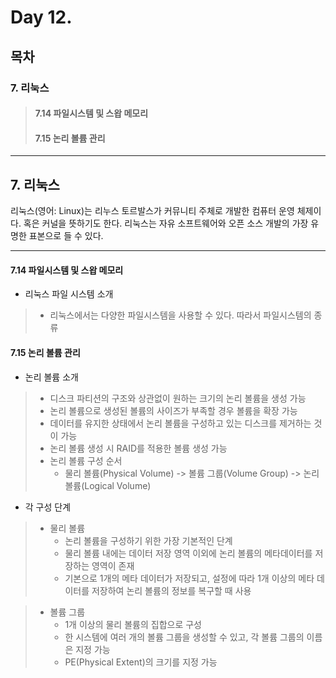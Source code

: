# Day 12.

## 목차
 
### 7. 리눅스

> #### 7.14 파일시스템 및 스왑 메모리
> #### 7.15 논리 볼륨 관리

------------
 
 
## 7. 리눅스
 
 
리눅스(영어: Linux)는 리누스 토르발스가 커뮤니티 주체로 개발한 컴퓨터 운영 체제이다. 혹은 커널을 뜻하기도 한다. 리눅스는 자유 소프트웨어와 오픈 소스 개발의 가장 유명한 표본으로 들 수 있다.


 ------------

#### 7.14 파일시스템 및 스왑 메모리

* 리눅스 파일 시스템 소개
> * 리눅스에서는 다양한 파일시스템을 사용할 수 있다. 따라서 파일시스템의 종류

 
 #### 7.15 논리 볼륨 관리

* 논리 볼륨 소개
> * 디스크 파티션의 구조와 상관없이 원하는 크기의 논리 볼륨을 생성 가능
> * 논리 볼륨으로 생성된 볼륨의 사이즈가 부족할 경우 볼륨을 확장 가능
> * 데이터를 유지한 상태에서 논리 볼륨을 구성하고 있는 디스크를 제거하는 것이 가능
> * 논리 볼륨 생성 시 RAID를 적용한 볼륨 생성 가능
> * 논리 볼륨 구성 순서
>   + 물리 볼륨(Physical Volume) -> 볼륨 그룹(Volume Group) -> 논리 볼륨(Logical Volume)

* 각 구성 단계
> * 물리 볼륨 
>   + 논리 볼륨을 구성하기 위한 가장 기본적인 단계
>   + 물리 볼륨 내에는 데이터 저장 영역 이외에 논리 볼륨의 메타데이터를 저장하는 영역이 존재
>   + 기본으로 1개의 메타 데이터가 저장되고, 설정에 따라 1개 이상의 메타 데이터를 저장하여 논리 볼륨의 정보를 복구할 때 사용

> * 볼륨 그룹
>   + 1개 이상의 물리 볼륨의 집합으로 구성
>   + 한 시스템에 여러 개의 볼륨 그룹을 생성할 수 있고, 각 볼륨 그룹의 이름은 지정 가능
>   + PE(Physical Extent)의 크기를 지정 가능
